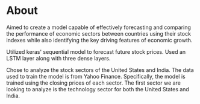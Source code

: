 # About

  Aimed to create a model capable of effectively forecasting and comparing the performance of economic sectors between countries using their stock indexes while also identifying the key driving features of economic growth. 

  Utilized keras' sequential model to forecast future stock prices. Used an LSTM layer along with three dense layers. 

  Chose to analyze the stock sectors of the United States and India. The data used to train the model is from Yahoo Finance. Specifically, the model is trained using the closing prices of each sector. The first sector we are looking to analyze is the technology sector for both the United States and India. 
  
